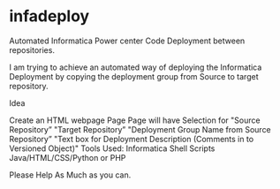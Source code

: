 # infadeploy

Automated Informatica Power center Code Deployment between repositories.

I am trying to achieve an automated way of deploying the Informatica Deployment by copying the deployment group from Source to target repository. 

Idea 

Create an HTML webpage Page 
Page will have Selection for   "Source Repository”
                                	"Target Repository”
                               	 "Deployment Group Name from Source Repository”
                              	 "Text box for Deployment Description (Comments in to Versioned Object)"
Tools Used:
Informatica
Shell Scripts
Java/HTML/CSS/Python or PHP

Please Help As Much as you can. 
